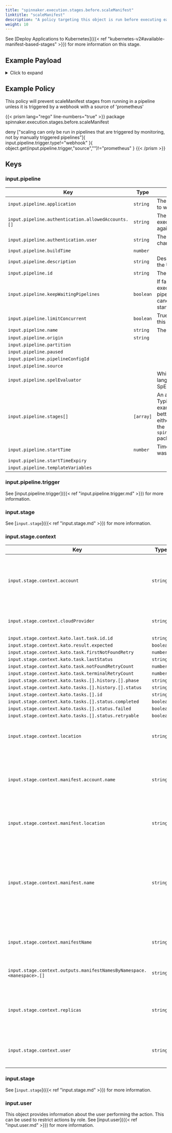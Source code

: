 ```yaml
---
title: "spinnaker.execution.stages.before.scaleManifest"
linktitle: "scaleManifest"
description: "A policy targeting this object is run before executing each task in a scaleManifest stage."
weight: 10
---
```


See [Deploy Applications to Kubernetes]({{< ref "kubernetes-v2#available-manifest-based-stages" >}}) for more information on this stage.

## Example Payload

<details><summary>Click to expand</summary>

```json
{
  "input": {
    "pipeline": {
      "application": "hostname",
      "authentication": {
        "allowedAccounts": [
          "spinnaker",
          "staging",
          "staging-ecs"
        ],
        "user": "myUserName"
      },
      "buildTime": 1620752545407,
      "canceled": false,
      "canceledBy": null,
      "cancellationReason": null,
      "description": "Scale manifest",
      "endTime": null,
      "id": "01F5E62DKZH06TP0V627RBP4M2",
      "initialConfig": {},
      "keepWaitingPipelines": false,
      "limitConcurrent": false,
      "name": null,
      "notifications": [],
      "origin": "unknown",
      "partition": null,
      "paused": null,
      "pipelineConfigId": null,
      "source": null,
      "spelEvaluator": null,
      "stages": [
        "01F5E62DKZ1YANDNTZ9ZJY0QGE"
      ],
      "startTime": 1620752545426,
      "startTimeExpiry": null,
      "status": "RUNNING",
      "systemNotifications": [],
      "templateVariables": null,
      "trigger": {
        "artifacts": [],
        "correlationId": null,
        "isDryRun": false,
        "isRebake": false,
        "isStrategy": false,
        "notifications": [],
        "other": {
          "artifacts": [],
          "dryRun": false,
          "expectedArtifacts": [],
          "notifications": [],
          "parameters": {},
          "rebake": false,
          "resolvedExpectedArtifacts": [],
          "strategy": false,
          "type": "manual",
          "user": "myUserName"
        },
        "parameters": {},
        "resolvedExpectedArtifacts": [],
        "type": "manual",
        "user": "myUserName"
      },
      "type": "ORCHESTRATION"
    },
    "stage": {
      "context": {
        "account": "spinnaker",
        "cloudProvider": "kubernetes",
        "deploy.server.groups": {},
        "kato.last.task.id": {
          "id": "552a47bb-59ea-4f5b-aa58-9f28851a6bc6"
        },
        "kato.result.expected": false,
        "kato.task.firstNotFoundRetry": -1,
        "kato.task.lastStatus": "SUCCEEDED",
        "kato.task.notFoundRetryCount": 0,
        "kato.task.terminalRetryCount": 0,
        "kato.tasks": [
          {
            "history": [
              {
                "phase": "ORCHESTRATION",
                "status": "Initializing Orchestration Task"
              },
              {
                "phase": "ORCHESTRATION",
                "status": "Processing op: KubernetesScaleManifestOperation"
              },
              {
                "phase": "SCALE_KUBERNETES_MANIFEST",
                "status": "Starting scale operation..."
              },
              {
                "phase": "SCALE_KUBERNETES_MANIFEST",
                "status": "Looking up resource properties..."
              },
              {
                "phase": "SCALE_KUBERNETES_MANIFEST",
                "status": "Calling scale operation..."
              },
              {
                "phase": "ORCHESTRATION",
                "status": "Orchestration completed."
              }
            ],
            "id": "552a47bb-59ea-4f5b-aa58-9f28851a6bc6",
            "resultObjects": [],
            "status": {
              "completed": true,
              "failed": false,
              "retryable": false
            }
          }
        ],
        "location": "staging",
        "manifest.account.name": "spinnaker",
        "manifest.location": "staging",
        "manifest.name": "deployment hostname",
        "manifestName": "deployment hostname",
        "outputs.manifestNamesByNamespace": {
          "staging": [
            "deployment hostname"
          ]
        },
        "replicas": "5",
        "user": "myUserName"
      },
      "endTime": null,
      "id": "01F5E62DKZ1YANDNTZ9ZJY0QGE",
      "lastModified": null,
      "name": "scaleManifest",
      "outputs": {},
      "parentStageId": null,
      "refId": "0",
      "requisiteStageRefIds": [],
      "scheduledTime": null,
      "startTime": 1620752545489,
      "startTimeExpiry": null,
      "status": "RUNNING",
      "syntheticStageOwner": null,
      "tasks": [
        {
          "endTime": 1620752545644,
          "id": "1",
          "implementingClass": "com.netflix.spinnaker.orca.clouddriver.tasks.manifest.ResolveTargetManifestTask",
          "loopEnd": false,
          "loopStart": false,
          "name": "resolveTargetManifest",
          "stageEnd": false,
          "stageStart": true,
          "startTime": 1620752545521,
          "status": "SUCCEEDED"
        },
        {
          "endTime": 1620752545916,
          "id": "2",
          "implementingClass": "com.netflix.spinnaker.orca.clouddriver.tasks.manifest.ScaleManifestTask",
          "loopEnd": false,
          "loopStart": false,
          "name": "scaleManifest",
          "stageEnd": false,
          "stageStart": false,
          "startTime": 1620752545659,
          "status": "SUCCEEDED"
        },
        {
          "endTime": 1620752551162,
          "id": "3",
          "implementingClass": "com.netflix.spinnaker.orca.clouddriver.tasks.MonitorKatoTask",
          "loopEnd": false,
          "loopStart": false,
          "name": "monitorScale",
          "stageEnd": false,
          "stageStart": false,
          "startTime": 1620752545933,
          "status": "SUCCEEDED"
        },
        {
          "endTime": null,
          "id": "4",
          "implementingClass": "com.netflix.spinnaker.orca.clouddriver.tasks.manifest.WaitForManifestStableTask",
          "loopEnd": false,
          "loopStart": false,
          "name": "waitForManifestToStabilize",
          "stageEnd": true,
          "stageStart": false,
          "startTime": 1620752551183,
          "status": "RUNNING"
        }
      ],
      "type": "scaleManifest"
    },
    "user": {
      "isAdmin": false,
      "roles": [],
      "username": "myUserName"
    }
  }
}
```
</details>

## Example Policy

This policy will prevent scaleManifest stages from running in a pipeline unless it is triggered by a webhook with a source of 'prometheus'

{{< prism lang="rego" line-numbers="true" >}}
package spinnaker.execution.stages.before.scaleManifest

deny ["scaling can only be run in pipelines that are triggered by monitoring, not by manually triggered pipelines"]{
	input.pipeline.trigger.type!="webhook"
    }{
	object.get(input.pipeline.trigger,"source","")!="prometheus"
}
{{< /prism >}}

## Keys

### input.pipeline

| Key                                                | Type      | Description                                                                                                                                       |
| -------------------------------------------------- | --------- | ------------------------------------------------------------------------------------------------------------------------------------------------- |
| `input.pipeline.application`                       | `string`  | The name of the Spinnaker application to which this pipeline belongs.                                                                             |
| `input.pipeline.authentication.allowedAccounts.[]` | `string`  | The list of accounts that this pipeline execution has permissions to execute against.                                                             |
| `input.pipeline.authentication.user`               | `string`  | The Spinnaker user initiating the change.                                                                                                         |
| `input.pipeline.buildTime`                         | `number`  |                                                                                                                                                   |
| `input.pipeline.description`                       | `string`  | Description of the pipeline defined in the UI.                                                                                                    |
| `input.pipeline.id`                                | `string`  | The unique ID of the pipeline.                                                                                                                    |
| `input.pipeline.keepWaitingPipelines`              | `boolean` | If false and concurrent pipeline execution is disabled, then the pipelines in the waiting queue will get canceled when the next execution starts. |
| `input.pipeline.limitConcurrent`                   | `boolean` | True if only 1 concurrent execution of this pipeline is allowed.                                                                                  |
| `input.pipeline.name`                              | `string`  | The name of this pipeline.                                                                                                                        |
| `input.pipeline.origin`                            | `string`  |                                                                                                                                                   |
| `input.pipeline.partition`                         |           |                                                                                                                                                   |
| `input.pipeline.paused`                            |           |                                                                                                                                                   |
| `input.pipeline.pipelineConfigId`                  |           |                                                                                                                                                   |
| `input.pipeline.source`                            |           |                                                                                                                                                   |
| `input.pipeline.spelEvaluator`                     |           | Which version of spring expression language is being used to evaluate SpEL.                                                                       |
| `input.pipeline.stages[]`                          | `[array]` | An array of the stages in the pipeline. Typically if you are writing a policy that examines multiple pipeline stages, it is better to write that policy against either the `opa.pipelines package`, or the `spinnaker.execution.pipelines.before` package. |
| `input.pipeline.startTime`                         | `number`  | Timestamp from when the pipeline was started.                                                                                                     |
| `input.pipeline.startTimeExpiry`                   |           |                                                                                                                                                   |
| `input.pipeline.templateVariables`                 |           |                                                                                                                                                   |

### input.pipeline.trigger

See [input.pipeline.trigger]({{< ref "input.pipeline.trigger.md" >}}) for more information.

### input.stage

See [`input.stage`]({{< ref "input.stage.md" >}}) for more information.

### input.stage.context

| Key                                                                   | Type      | Description                                                           |
| --------------------------------------------------------------------- | --------- | --------------------------------------------------------------------- |
| `input.stage.context.account`                                         | `string`  | The name of the account containing the manifest that will be scaled.  |
| `input.stage.context.cloudProvider`                                   | `string`  | The cloud provider of the account.                                    |
| `input.stage.context.kato.last.task.id.id`                            | `string`  |                                                                       |
| `input.stage.context.kato.result.expected`                            | `boolean` |                                                                       |
| `input.stage.context.kato.task.firstNotFoundRetry`                    | `number`  |                                                                       |
| `input.stage.context.kato.task.lastStatus`                            | `string`  |                                                                       |
| `input.stage.context.kato.task.notFoundRetryCount`                    | `number`  |                                                                       |
| `input.stage.context.kato.task.terminalRetryCount`                    | `number`  |                                                                       |
| `input.stage.context.kato.tasks.[].history.[].phase`                  | `string`  |                                                                       |
| `input.stage.context.kato.tasks.[].history.[].status`                 | `string`  |                                                                       |
| `input.stage.context.kato.tasks.[].id`                                | `string`  |                                                                       |
| `input.stage.context.kato.tasks.[].status.completed`                  | `boolean` |                                                                       |
| `input.stage.context.kato.tasks.[].status.failed`                     | `boolean` |                                                                       |
| `input.stage.context.kato.tasks.[].status.retryable`                  | `boolean` |                                                                       |
| `input.stage.context.location`                                        | `string`  | The namespace in which to scale the manifest.                         |
| `input.stage.context.manifest.account.name`                           | `string`  | The name of the account containing the manifest that will be scaled.  |
| `input.stage.context.manifest.location`                               | `string`  | The namespace in which to scale the manifest.                         |
| `input.stage.context.manifest.name`                                   | `string`  | The type and name of the manifest to be scaled. This is the best field from which to reference the manifest name and namespace. |
| `input.stage.context.manifestName`                                    | `string`  | The type and name of the manifest to be scaled.                       |
| `input.stage.context.outputs.manifestNamesByNamespace.<manespace>.[]` | `string`  | the name and type of the output manifest.                             |
| `input.stage.context.replicas`                                        | `string`  | The number of pods desired to be running following the scaling event. |
| `input.stage.context.user`                                            | `string`  | the ID of the user as whom the stage is running.                      |

### input.stage

See [`input.stage`]({{< ref "input.stage.md" >}}) for more information.

### input.user

This object provides information about the user performing the action. This can be used to restrict actions by role. See [input.user]({{< ref "input.user.md" >}}) for more information.
